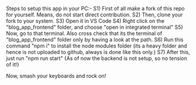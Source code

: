 Steps to setup this app in your PC:-
S1) First of all make a fork of this repo for yourself. Means, do not start direct contribution.
S2) Then, clone your fork to your system.
S3) Open it in VS Code
S4) Right click on the "blog_app_frontend" folder, and choose "open in integrated terminal"
S5) Now, go to that terminal. Also cross check that its the terminal of "blog_app_frontend" folder only by having a look at the path.
S6) Run this command "npm i" to install the node modules folder (its a heavy folder and hence is not uploaded to github, always is done like this only.)
S7) After this, just run "npm run start" {As of now the backend is not setup, so no tension of it!}

Now, smash your keyboards and rock on!
